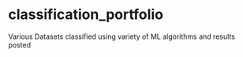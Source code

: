 # classification_portfolio
Various Datasets classified using variety of ML algorithms and results posted
